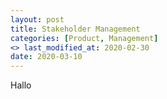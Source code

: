 ```yaml
---
layout: post
title: Stakeholder Management
categories: [Product, Management]
<> last_modified_at: 2020-02-30
date: 2020-03-10
---
```


Hallo